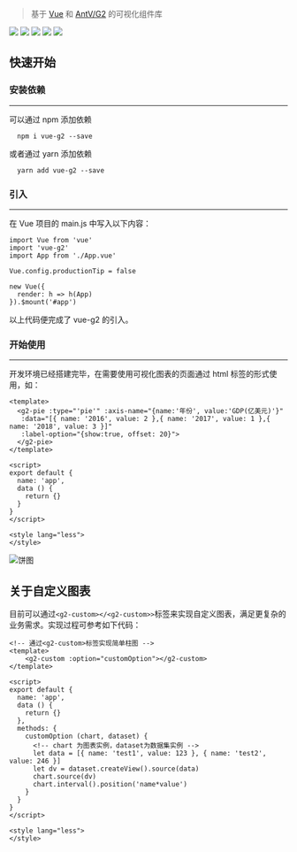 >基于 [Vue](https://cn.vuejs.org/index.html) 和 [AntV/G2](https://antv.alipay.com/zh-cn/g2/3.x/index.html) 的可视化组件库

![](https://travis-ci.com/wupeiwen/vue-g2.svg?branch=master)
[![](https://img.shields.io/npm/v/vue-g2.svg)](https://www.npmjs.com/package/vue-g2)
![](https://img.shields.io/bundlephobia/min/vue-g2.svg)
![](https://img.shields.io/npm/dt/vue-g2.svg)
[![](https://img.shields.io/badge/-详细文档-green.svg)](https://wupeiwen.github.io/vue-g2)

## 快速开始

### 安装依赖
------
可以通过 npm 添加依赖
```
  npm i vue-g2 --save
```
或者通过 yarn 添加依赖
```
  yarn add vue-g2 --save
```

### 引入
------
在 Vue 项目的 main.js 中写入以下内容：
```
import Vue from 'vue'
import 'vue-g2'
import App from './App.vue'

Vue.config.productionTip = false

new Vue({
  render: h => h(App)
}).$mount('#app')
```
以上代码便完成了 vue-g2 的引入。

### 开始使用
------
开发环境已经搭建完毕，在需要使用可视化图表的页面通过 html 标签的形式使用，如：
```
<template>
  <g2-pie :type="'pie'" :axis-name="{name:'年份', value:'GDP(亿美元)'}"
   :data="[{ name: '2016', value: 2 },{ name: '2017', value: 1 },{ name: '2018', value: 3 }]"
   :label-option="{show:true, offset: 20}">
  </g2-pie>
</template>

<script>
export default {
  name: 'app',
  data () {
    return {}
  }
}
</script>

<style lang="less">
</style>
```
![饼图](https://raw.githubusercontent.com/wupeiwen/vue-g2/dev/public/vue-g2-pie.gif "饼图-外部label")

## 关于自定义图表
目前可以通过`<g2-custom></<g2-custom>>`标签来实现自定义图表，满足更复杂的业务需求。实现过程可参考如下代码：
```
<!-- 通过<g2-custom>标签实现简单柱图 -->
<template>
    <g2-custom :option="customOption"></g2-custom>
</template>

<script>
export default {
  name: 'app',
  data () {
    return {}
  },
  methods: {
    customOption (chart, dataset) {
      <!-- chart 为图表实例，dataset为数据集实例 -->
      let data = [{ name: 'test1', value: 123 }, { name: 'test2', value: 246 }]
      let dv = dataset.createView().source(data)
      chart.source(dv)
      chart.interval().position('name*value')
    }
  }
}
</script>

<style lang="less">
</style>
```
